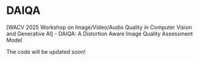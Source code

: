 # DAIQA
[WACV 2025 Workshop on Image/Video/Audio Quality in Computer Vision and Generative Al] - DAIQA: A Distortion Aware Image Quality Assessment Model

The code will be updated soon!
